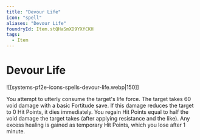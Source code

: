 ```yaml
---
title: "Devour Life"
icon: "spell"
aliases: "Devour Life"
foundryId: Item.stQHaSmXD9YXfCKH
tags:
  - Item
---
```


# Devour Life
![[systems-pf2e-icons-spells-devour-life.webp|150]]

You attempt to utterly consume the target's life force. The target takes 60 void damage with a basic Fortitude save. If this damage reduces the target to 0 Hit Points, it dies immediately. You regain Hit Points equal to half the void damage the target takes (after applying resistance and the like). Any excess healing is gained as temporary Hit Points, which you lose after 1 minute.
